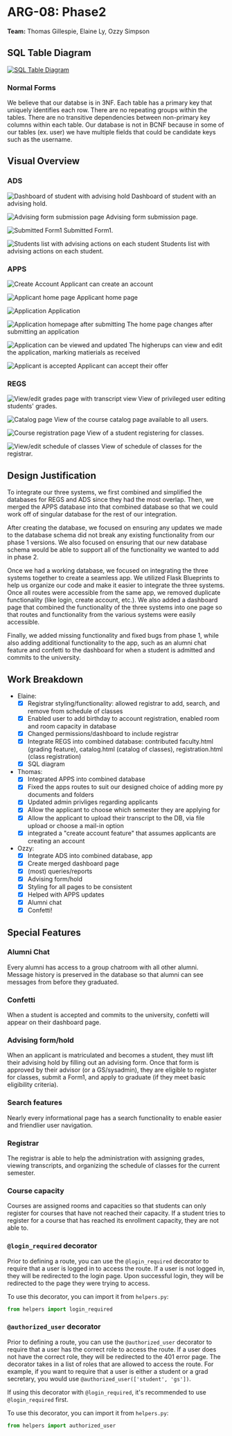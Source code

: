 # ARG-08: Phase2
**Team:** Thomas Gillespie, Elaine Ly, Ozzy Simpson

## SQL Table Diagram
[![SQL Table Diagram](report-img/sql-diagram.png)](https://drawsql.app/teams/db-phase-2/diagrams/copy-of-schema-phase-2-team-8)

### Normal Forms
We believe that our databse is in 3NF. Each table has a primary key that uniquely identifies each row. There are no repeating groups within the tables. There are no transitive dependencies between non-primary key columns within each table. Our database is not in BCNF because in some of our tables (ex. user) we have multiple fields that could be candidate keys such as the username.

## Visual Overview
### ADS
![Dashboard of student with advising hold](report-img/dashboard-advising-form.png)
Dashboard of student with an advising hold.

![Advising form submission page](report-img/advising-form.png)
Advising form submission page.

![Submitted Form1](report-img/form-1.png)
Submitted Form1.

![Students list with advising actions on each student](report-img/students.png)
Students list with advising actions on each student.

### APPS
<!-- TODO -->
![Create Account](report-img/create_account.png)
Applicant can create an account

![Applicant home page](report-img/applicant_home.png)
Applicant home page

![Application](report-img/application.png)
Application

![Application homepage after submitting](report-img/applicant_dash.png)
The home page changes after submitting an application

![Application can be viewed and updated](report-img/review_applicants.png)
The higherups can view and edit the application, marking matierials as received

![Applicant is accepted](report-img/acceptance.png)
Applicant can accept their offer 


### REGS
![View/edit grades page with transcript view](report-img/grades.png)
View of privileged user editing students' grades.

![Catalog page](report-img/catalog.png)
View of the course catalog page available to all users.

![Course registration page](report-img/registration.png)
View of a student registering for classes.

![View/edit schedule of classes](report-img/schedule.png)
View of schedule of classes for the registrar.

## Design Justification
To integrate our three systems, we first combined and simplified the databases for REGS and ADS since they had the most overlap. Then, we merged the APPS database into that combined database so that we could work off of singular database for the rest of our integration.

After creating the database, we focused on ensuring any updates we made to the database schema did not break any existing functionality from our phase 1 versions. We also focused on ensuring that our new database schema would be able to support all of the functionality we wanted to add in phase 2.

Once we had a working database, we focused on integrating the three systems together to create a seamless app. We utilized Flask Blueprints to help us organize our code and make it easier to integrate the three systems. Once all routes were accessible from the same app, we removed duplicate functionality (like login, create account, etc.). We also added a dashboard page that combined the functionality of the three systems into one page so that routes and functionality from the various systems were easily accessible.

Finally, we added missing functionality and fixed bugs from phase 1, while also adding additional functionality to the app, such as an alumni chat feature and confetti to the dashboard for when a student is admitted and commits to the university.

## Work Breakdown
- Elaine:
    - [x] Registrar styling/functionality: allowed registrar to add, search, and remove from schedule of classes 
    - [x] Enabled user to add birthday to account registration, enabled room and room capacity in database
    - [x] Changed permissions/dashboard to include registrar
    - [x] Integrate REGS into combined database: contributed faculty.html (grading feature), catalog.html (catalog of classes), registration.html (class registration)
    - [x] SQL diagram
- Thomas:
    - [x] Integrated APPS into combined database
    - [x] Fixed the apps routes to suit our designed choice of adding more py documents and folders
    - [x] Updated admin privliges regarding applicants
    - [x] Allow the applicant to choose which semester they are applying for
    - [x] Allow the applicant to upload their transcript to the DB, via file upload or choose a mail-in option
    - [x] integrated a "create account feature" that assumes applicants are creating an account
- Ozzy:
    - [x] Integrate ADS into combined database, app
    - [x] Create merged dashboard page
    - [x] (most) queries/reports
    - [x] Advising form/hold
    - [x] Styling for all pages to be consistent
    - [x] Helped with APPS updates
    - [x] Alumni chat
    - [x] Confetti!

## Special Features

### Alumni Chat
Every alumni has access to a group chatroom with all other alumni. Message history is preserved in the database so that alumni can see messages from before they graduated.

### Confetti
When a student is accepted and commits to the university, confetti will appear on their dashboard page.

### Advising form/hold
When an applicant is matriculated and becomes a student, they must lift their advising hold by filling out an advising form. Once that form is approved by their advisor (or a GS/sysadmin), they are eligible to register for classes, submit a Form1, and apply to graduate (if they meet basic eligibility criteria).

### Search features
Nearly every informational page has a search functionality to enable easier and friendlier user navigation.

### Registrar
The registrar is able to help the administration with assigning grades, viewing transcripts, and organizing the schedule of classes for the current semester. 

### Course capacity
Courses are assigned rooms and capacities so that students can only register for courses that have not reached their capacity. If a student tries to register for a course that has reached its enrollment capacity, they are not able to.

### `@login_required` decorator
Prior to defining a route, you can use the `@login_required` decorator to require that a user is logged in to access the route. If a user is not logged in, they will be redirected to the login page. Upon successful login, they will be redirected to the page they were trying to access.

To use this decorator, you can import it from `helpers.py`:
```python
from helpers import login_required
```

### `@authorized_user` decorator
Prior to defining a route, you can use the `@authorized_user` decorator to require that a user has the correct role to access the route. If a user does not have the correct role, they will be redirected to the 401 error page. The decorator takes in a list of roles that are allowed to access the route. For example, if you want to require that a user is either a student or a grad secretary, you would use `@authorized_user(['student', 'gs'])`.

If using this decorator with `@login_required`, it's recommended to use `@login_required` first.

To use this decorator, you can import it from `helpers.py`:
```python
from helpers import authorized_user
```
